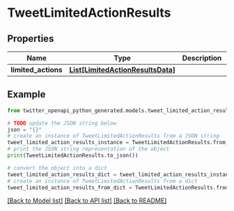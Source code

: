 # TweetLimitedActionResults


## Properties

Name | Type | Description | Notes
------------ | ------------- | ------------- | -------------
**limited_actions** | [**List[LimitedActionResultsData]**](LimitedActionResultsData.md) |  | 

## Example

```python
from twitter_openapi_python_generated.models.tweet_limited_action_results import TweetLimitedActionResults

# TODO update the JSON string below
json = "{}"
# create an instance of TweetLimitedActionResults from a JSON string
tweet_limited_action_results_instance = TweetLimitedActionResults.from_json(json)
# print the JSON string representation of the object
print(TweetLimitedActionResults.to_json())

# convert the object into a dict
tweet_limited_action_results_dict = tweet_limited_action_results_instance.to_dict()
# create an instance of TweetLimitedActionResults from a dict
tweet_limited_action_results_from_dict = TweetLimitedActionResults.from_dict(tweet_limited_action_results_dict)
```
[[Back to Model list]](../README.md#documentation-for-models) [[Back to API list]](../README.md#documentation-for-api-endpoints) [[Back to README]](../README.md)


